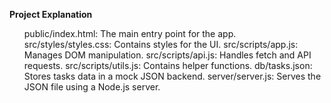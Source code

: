 **Project Explanation**
<ul>
public/index.html: The main entry point for the app.
src/styles/styles.css: Contains styles for the UI.
src/scripts/app.js: Manages DOM manipulation.
src/scripts/api.js: Handles fetch and API requests.
src/scripts/utils.js: Contains helper functions.
db/tasks.json: Stores tasks data in a mock JSON backend.
server/server.js: Serves the JSON file using a Node.js server.    
</ul>
